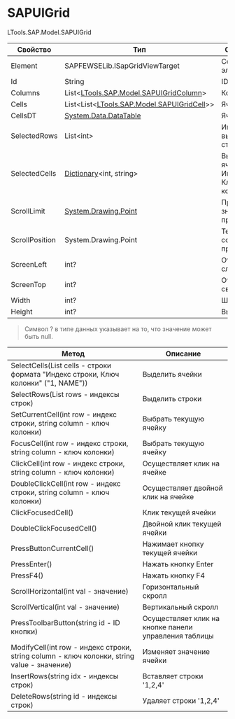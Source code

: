 # SAPUIGrid

LTools.SAP.Model.SAPUIGrid

| Свойство       | Тип                                                             | Описание                               |
| -------------- | --------------------------------------------------------------- | -------------------------------------- |
| Element        | SAPFEWSELib.ISapGridViewTarget                                  | Ссылка на элемент                      |
| Id             | String                                                          | ID элемента                            |
| Columns        | List<[LTools.SAP.Model.SAPUIGridColumn](sapuigridcolumn.md)>    | Колонки                                |
| Cells          | List\<List<[LTools.SAP.Model.SAPUIGridCell](sapuigridcell.md)>> | Ячейки                                 |
| CellsDT        | [System.Data.DataTable](https://learn.microsoft.com/ru-ru/dotnet/api/system.data.datatable?view=net-5.0) | Ячейки  |
| SelectedRows   | List\<int>                                                      | Индексы выбранных строк                |
| SelectedCells  | [Dictionary](https://learn.microsoft.com/ru-ru/dotnet/api/system.collections.generic.dictionary-2?view=net-5.0)\<int, string>                                        | Выбранные ячейки. Индекс, Ключ колонки |
| ScrollLimit    | [System.Drawing.Point](https://learn.microsoft.com/ru-ru/dotnet/api/System.Drawing.Point?view=netcore-1.1) | Предельное значение прокрутки |
| ScrollPosition | System.Drawing.Point                                            | Текущее состояние прокрутки            |
| ScreenLeft     | int?                                                            | Отступ слева                           |
| ScreenTop      | int?                                                            | Отступ сверху                          |
| Width          | int?                                                            | Ширина                                 |
| Height         | int?                                                            | Высота                                 |

> Символ ? в типе данных указывает на то, что значение может быть null.

| Метод                                                                                      | Описание                                              |
| ------------------------------------------------------------------------------------------ | ----------------------------------------------------- |
| SelectCells(List cells - строки формата "Индекс строки, Ключ колонки" ("1, NAME"))         | Выделить ячейки                                       |
| SelectRows(List rows - индексы строк)                                                      | Выделить строки                                       |
| SetCurrentCell(int row - индекс строки, string column - ключ колонки)                      | Выбрать текущую ячейку                                |
| FocusCell(int row - индекс строки, string column - ключ колонки)                           | Выбрать текущую ячейку                                |
| ClickCell(int row - индекс строки, string column - ключ колонки)                           | Осуществляет клик на ячейке                           |
| DoubleClickCell(int row - индекс строки, string column - ключ колонки)                     | Осуществляет двойной клик на ячейке                   |
| ClickFocusedCell()                                                                         | Клик текущей ячейки                                   |
| DoubleClickFocusedCell()                                                                   | Двойной клик текущей ячейки                           |
| PressButtonCurrentCell()                                                                   | Нажимает кнопку текущей ячейки                        |
| PressEnter()                                                                               | Нажать кнопку Enter                                   |
| PressF4()                                                                                  | Нажать кнопку F4                                      |
| ScrollHorizontal(int val - значение)                                                       | Горизонтальный скролл                                 |
| ScrollVertical(int val - значение)                                                         | Вертикальный скролл                                   |
| PressToolbarButton(string id - ID кнопки)                                                  | Осуществляет клик на кнопке панели управления таблицы |
| ModifyCell(int row - индекс строки, string column - ключ колонки, string value - значение) | Изменяет значение ячейки                              |
| InsertRows(string idx - индексы строк)                                                     | Вставляет строки '1,2,4'                              |
| DeleteRows(string id - индексы строк)                                                      | Удаляет строки '1,2,4'                                |

